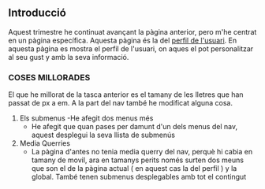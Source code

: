 ## Introducció
Aquest trimestre he continuat avançant la pàgina anterior, pero m'he centrat en un pàgina específica. Aquesta pàgina és la del [perfil de l'usuari](HTML/ProfileInicio.html).
En aquesta pàgina es mostra el perfil de l'usuari, on aques el pot personalitzar al seu gust y amb la seva informació.
### COSES MILLORADES
El que he millorat de la tasca anterior es el tamany de les lletres que han passat de px a em.
A la part del nav també he modificat alguna cosa. 
  1. Els submenus
     -He afegit dos menus més
     - He afegit que quan pases per damunt d'un dels menus del nav, aquest desplegui la seva llista de submenús
  2. Media Querries
     - La pàgina d'antes no tenia media querry del nav, perquè hi cabia en tamany de movil, ara en tamanys perits només surten dos meuns que son el de la pàgina actual ( en aquest cas la del perfil ) y la global. També tenen submenus desplegables amb tot el contingut
